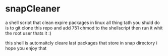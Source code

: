 # snapCleaner
a shell script that clean expire packages in linux
all thing tath you shuld do is to git clone this repo and add 751 chmod to the shellscript
then run it whit the root user 
thats it :)

this shell is automaitcly cleare last packages that store in snap directory
i hope you enjoy that
